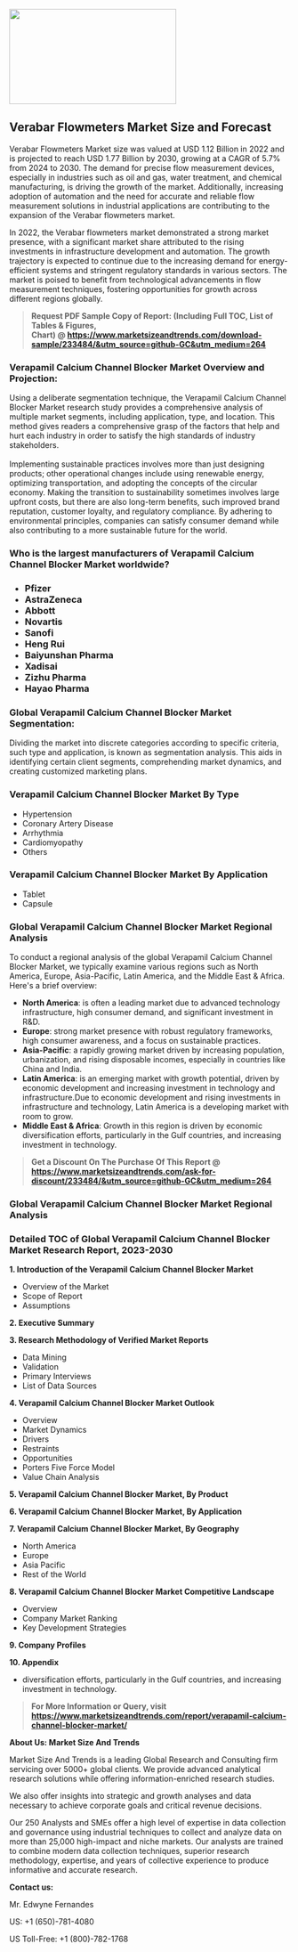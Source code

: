 <p><img class="alignnone size-medium wp-image-20088" src="https://ffe5etoiles.com/wp-content/uploads/2024/12/MST1-300x171.png" alt="" width="300" height="171" /></p><h2>Verabar Flowmeters Market Size and Forecast</h2><p>Verabar Flowmeters Market size was valued at USD 1.12 Billion in 2022 and is projected to reach USD 1.77 Billion by 2030, growing at a CAGR of 5.7% from 2024 to 2030. The demand for precise flow measurement devices, especially in industries such as oil and gas, water treatment, and chemical manufacturing, is driving the growth of the market. Additionally, increasing adoption of automation and the need for accurate and reliable flow measurement solutions in industrial applications are contributing to the expansion of the Verabar flowmeters market.</p><p>In 2022, the Verabar flowmeters market demonstrated a strong market presence, with a significant market share attributed to the rising investments in infrastructure development and automation. The growth trajectory is expected to continue due to the increasing demand for energy-efficient systems and stringent regulatory standards in various sectors. The market is poised to benefit from technological advancements in flow measurement techniques, fostering opportunities for growth across different regions globally.</p></p><blockquote id="" class=""><strong>Request PDF Sample Copy of Report: (Including Full TOC, List of Tables &amp; Figures, Chart)&nbsp;@&nbsp;<strong><a href="https://www.marketsizeandtrends.com/download-sample/233484/&utm_source=github-GC&utm_medium=264" target="_blank">https://www.marketsizeandtrends.com/download-sample/233484/&utm_source=github-GC&utm_medium=264</a></strong></strong></blockquote><h3 id="" class="">Verapamil Calcium Channel Blocker Market&nbsp;Overview and Projection:</h3><p id="" class="">Using a deliberate segmentation technique, the Verapamil Calcium Channel Blocker Market research study provides a comprehensive analysis of multiple market segments, including application, type, and location. This method gives readers a comprehensive grasp of the factors that help and hurt each industry in order to satisfy the high standards of industry stakeholders. <br /> <br />Implementing sustainable practices involves more than just designing products; other operational changes include using renewable energy, optimizing transportation, and adopting the concepts of the circular economy. Making the transition to sustainability sometimes involves large upfront costs, but there are also long-term benefits, such improved brand reputation, customer loyalty, and regulatory compliance. By adhering to environmental principles, companies can satisfy consumer demand while also contributing to a more sustainable future for the world.</p><h3 id="" class="">Who is the largest manufacturers of&nbsp;Verapamil Calcium Channel Blocker Market worldwide?</h3><h3 class=""><p><ul><li>Pfizer </li><li> AstraZeneca </li><li> Abbott </li><li> Novartis </li><li> Sanofi </li><li> Heng Rui </li><li> Baiyunshan Pharma </li><li> Xadisai </li><li> Zizhu Pharma </li><li> Hayao Pharma</li></ul></p></h3><h3 id="" class="">Global&nbsp;Verapamil Calcium Channel Blocker Market Segmentation:</h3><p id="" class="">Dividing the market into discrete categories according to specific criteria, such type and application, is known as segmentation analysis. This aids in identifying certain client segments, comprehending market dynamics, and creating customized marketing plans.</p><h3 id="" class="">Verapamil Calcium Channel Blocker Market&nbsp;By Type</h3><p><p><ul><li>Hypertension</li><li> Coronary Artery Disease</li><li> Arrhythmia</li><li> Cardiomyopathy</li><li> Others</p></li></ul></p></p><h3 id="" class="">Verapamil Calcium Channel Blocker Market&nbsp;By Application</h3><p class=""><p><ul><li>Tablet</li><li> Capsule</li></ul></p></p><h3 id="" class="">Global Verapamil Calcium Channel Blocker Market Regional Analysis</h3><p id="" class="">To conduct a regional analysis of the global Verapamil Calcium Channel Blocker Market, we typically examine various regions such as North America, Europe, Asia-Pacific, Latin America, and the Middle East &amp; Africa. Here's a brief overview:</p><ul><li><strong>North America</strong>: is often a leading market due to advanced technology infrastructure, high consumer demand, and significant investment in R&amp;D.</li><li><strong>Europe</strong>: strong market presence with robust regulatory frameworks, high consumer awareness, and a focus on sustainable practices.</li><li><strong>Asia-Pacific</strong>: a rapidly growing market driven by increasing population, urbanization, and rising disposable incomes, especially in countries like China and India.</li><li><strong>Latin America</strong>: is an emerging market with growth potential, driven by economic development and increasing investment in technology and infrastructure.Due to economic development and rising investments in infrastructure and technology, Latin America is a developing market with room to grow.</li><li><strong>Middle East &amp; Africa</strong>: Growth in this region is driven by economic diversification efforts, particularly in the Gulf countries, and increasing investment in technology.</li></ul><blockquote id="" class=""><strong>Get a Discount On The Purchase Of This Report @ <strong><a href="https://www.marketsizeandtrends.com/ask-for-discount/233484/&utm_source=github-GC&utm_medium=264" target="_blank">https://www.marketsizeandtrends.com/ask-for-discount/233484/&utm_source=github-GC&utm_medium=264</a></strong></strong></blockquote><h3 id="" class="">Global Verapamil Calcium Channel Blocker Market Regional Analysis</h3><h3 id="" class="">Detailed TOC of Global Verapamil Calcium Channel Blocker Market Research Report, 2023-2030</h3><p id="" class=""><strong>1. Introduction of the Verapamil Calcium Channel Blocker Market</strong></p><ul><li>Overview of the Market</li><li>Scope of Report</li><li>Assumptions</li></ul><p id="" class=""><strong>2. Executive Summary</strong></p><p id="" class=""><strong>3. Research Methodology of Verified Market Reports</strong></p><ul><li>Data Mining</li><li>Validation</li><li>Primary Interviews</li><li>List of Data Sources</li></ul><p id="" class=""><strong>4. Verapamil Calcium Channel Blocker Market Outlook</strong></p><ul><li>Overview</li><li>Market Dynamics</li><li>Drivers</li><li>Restraints</li><li>Opportunities</li><li>Porters Five Force Model</li><li>Value Chain Analysis</li></ul><p id="" class=""><strong>5. Verapamil Calcium Channel Blocker Market, By Product</strong></p><p id="" class=""><strong>6. Verapamil Calcium Channel Blocker Market, By Application</strong></p><p id="" class=""><strong>7. Verapamil Calcium Channel Blocker Market, By Geography</strong></p><ul><li>North America</li><li>Europe</li><li>Asia Pacific</li><li>Rest of the World</li></ul><p id="" class=""><strong>8. Verapamil Calcium Channel Blocker Market Competitive Landscape</strong></p><ul><li>Overview</li><li>Company Market Ranking</li><li>Key Development Strategies</li></ul><p id="" class=""><strong>9. Company Profiles</strong></p><p id="" class=""><strong>10. Appendix</strong></p><ul><li>diversification efforts, particularly in the Gulf countries, and increasing investment in technology.</li></ul><blockquote id="" class=""><strong>For More Information or Query, visit <strong><strong><a href="https://www.marketsizeandtrends.com/report/verapamil-calcium-channel-blocker-market/" target="_blank">https://www.marketsizeandtrends.com/report/verapamil-calcium-channel-blocker-market/</a></strong></strong></strong></blockquote><p id="" class=""><strong>About Us: Market Size And Trends</strong></p><p id="" class="">Market Size And Trends is a leading Global Research and Consulting firm servicing over 5000+ global clients. We provide advanced analytical research solutions while offering information-enriched research studies.</p><p id="" class="">We also offer insights into strategic and growth analyses and data necessary to achieve corporate goals and critical revenue decisions.</p><p id="" class="">Our 250 Analysts and SMEs offer a high level of expertise in data collection and governance using industrial techniques to collect and analyze data on more than 25,000 high-impact and niche markets. Our analysts are trained to combine modern data collection techniques, superior research methodology, expertise, and years of collective experience to produce informative and accurate research.</p><p id="" class=""><strong>Contact us:</strong></p><p id="" class="">Mr. Edwyne Fernandes</p><p id="" class="">US: +1 (650)-781-4080</p><p id="" class="">US Toll-Free: +1 (800)-782-1768</p>
